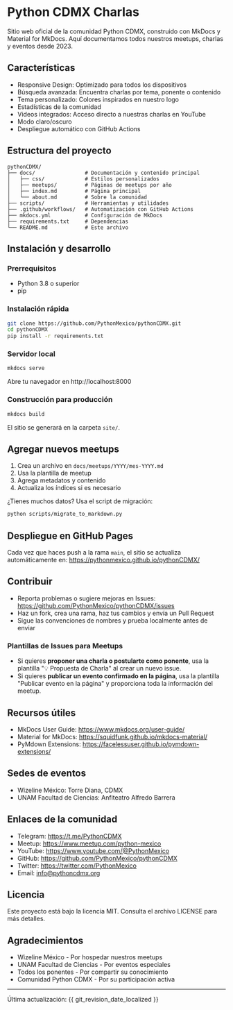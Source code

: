 # Python CDMX Charlas

Sitio web oficial de la comunidad Python CDMX, construido con MkDocs y Material for MkDocs. Aquí documentamos todos nuestros meetups, charlas y eventos desde 2023.

## Características

- Responsive Design: Optimizado para todos los dispositivos
- Búsqueda avanzada: Encuentra charlas por tema, ponente o contenido
- Tema personalizado: Colores inspirados en nuestro logo
- Estadísticas de la comunidad
- Videos integrados: Acceso directo a nuestras charlas en YouTube
- Modo claro/oscuro
- Despliegue automático con GitHub Actions

## Estructura del proyecto

```
pythonCDMX/
├── docs/                # Documentación y contenido principal
│   ├── css/             # Estilos personalizados
│   ├── meetups/         # Páginas de meetups por año
│   ├── index.md         # Página principal
│   └── about.md         # Sobre la comunidad
├── scripts/             # Herramientas y utilidades
├── .github/workflows/   # Automatización con GitHub Actions
├── mkdocs.yml           # Configuración de MkDocs
├── requirements.txt     # Dependencias
└── README.md            # Este archivo
```

## Instalación y desarrollo

### Prerrequisitos

- Python 3.8 o superior
- pip

### Instalación rápida

```bash
git clone https://github.com/PythonMexico/pythonCDMX.git
cd pythonCDMX
pip install -r requirements.txt
```

### Servidor local

```bash
mkdocs serve
```
Abre tu navegador en http://localhost:8000

### Construcción para producción

```bash
mkdocs build
```
El sitio se generará en la carpeta `site/`.

## Agregar nuevos meetups

1. Crea un archivo en `docs/meetups/YYYY/mes-YYYY.md`
2. Usa la plantilla de meetup
3. Agrega metadatos y contenido
4. Actualiza los índices si es necesario

¿Tienes muchos datos? Usa el script de migración:

```bash
python scripts/migrate_to_markdown.py
```

## Despliegue en GitHub Pages

Cada vez que haces push a la rama `main`, el sitio se actualiza automáticamente en:
https://pythonmexico.github.io/pythonCDMX/

## Contribuir

- Reporta problemas o sugiere mejoras en Issues: https://github.com/PythonMexico/pythonCDMX/issues
- Haz un fork, crea una rama, haz tus cambios y envía un Pull Request
- Sigue las convenciones de nombres y prueba localmente antes de enviar

### Plantillas de Issues para Meetups

- Si quieres **proponer una charla o postularte como ponente**, usa la plantilla "💡 Propuesta de Charla" al crear un nuevo issue.
- Si quieres **publicar un evento confirmado en la página**, usa la plantilla "Publicar evento en la página" y proporciona toda la información del meetup.

## Recursos útiles

- MkDocs User Guide: https://www.mkdocs.org/user-guide/
- Material for MkDocs: https://squidfunk.github.io/mkdocs-material/
- PyMdown Extensions: https://facelessuser.github.io/pymdown-extensions/

## Sedes de eventos

- Wizeline México: Torre Diana, CDMX
- UNAM Facultad de Ciencias: Anfiteatro Alfredo Barrera

## Enlaces de la comunidad

- Telegram: https://t.me/PythonCDMX
- Meetup: https://www.meetup.com/python-mexico
- YouTube: https://www.youtube.com/@PythonMexico
- GitHub: https://github.com/PythonMexico/pythonCDMX
- Twitter: https://twitter.com/PythonMexico
- Email: info@pythoncdmx.org

## Licencia

Este proyecto está bajo la licencia MIT. Consulta el archivo LICENSE para más detalles.

## Agradecimientos

- Wizeline México - Por hospedar nuestros meetups
- UNAM Facultad de Ciencias - Por eventos especiales
- Todos los ponentes - Por compartir su conocimiento
- Comunidad Python CDMX - Por su participación activa

---

Última actualización: {{ git_revision_date_localized }}
